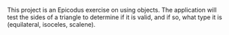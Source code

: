 This project is an Epicodus exercise on using objects. The application will test the sides of a triangle to determine if it is valid, and if so, what type it is (equilateral, isoceles, scalene).
